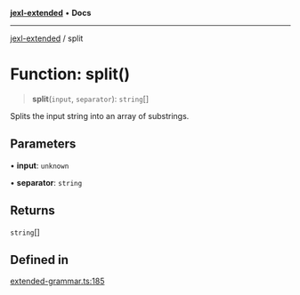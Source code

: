 [**jexl-extended**](../README.md) • **Docs**

***

[jexl-extended](../globals.md) / split

# Function: split()

> **split**(`input`, `separator`): `string`[]

Splits the input string into an array of substrings.

## Parameters

• **input**: `unknown`

• **separator**: `string`

## Returns

`string`[]

## Defined in

[extended-grammar.ts:185](https://github.com/nikoraes/jexl-extended/blob/6615aed6c8a07c2ecf0502c413d5c565a91b5f13/src/extended-grammar.ts#L185)
